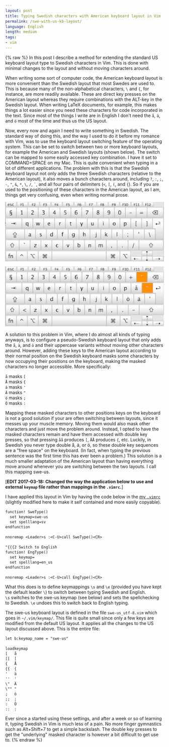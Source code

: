 ```yaml
---
layout: post
title: Typing Swedish characters with American keyboard layout in Vim 
permalink: /swe-with-us-kb-layout/
language: English
length: medium
tags: 
- vim
---
```


{% raw %}
In this post I describe a method for extending the standard US keyboard layout type to Swedish characters in Vim. This is done with minimal changes to the layout and without moving characters around.

When writing some sort of computer code, the American keyboard layout is more convenient than the Swedish layout that most Swedes are used to. This is because many of the non-alphabetical characters, `\` and&nbsp;`{`, for instance, are more readily available. These are direct key presses on the American layout whereas they require combinations with the ALT-key in the Swedish layout. When writing LaTeX documents, for example, this makes things a lot easier since you need these characters for code incorporated in the text. Since most of the things I write are in English I don't need the `å`, `ä`, and&nbsp;`ö` most of the time and thus us the US layout.

Now, every now and again I need to write something in Swedish. The standard way of doing this, and the way I used to do it before my romance with Vim, was to use the keyboard layout switching feature of the operating system. This can be set to switch between two or more keyboard layouts, for example the American and Swedish layouts (shown below). The switch can be mapped to some easily accessed key combination. I have it set to COMMAND+SPACE on my Mac. This is quite convenient when typing in a lot of different applications. The problem with this is that the Swedish keyboard layout not only adds the three Swedish characters (relative to the American layout), it also moves a bunch characters around, including `?`,  `:`, `;`, `-`, `"`, `&`, `*`, `\`, `/`,&nbsp;`` ` ``, and all four pairs of delimiters (`<`, `[`, `(`, and&nbsp;`{`). So if you are used to the positioning of these characters in the American layout, as I am, things get very confusing, even when writing normal prose.

![American keyboard layout](/images/kblayoutusa.png)

![Swedish keyboard layout](/images/kblayoutswe.png)

A solution to this problem in Vim, where I do almost all kinds of typing anyways, is to configure a pseudo-Swedish keyboard layout that only adds the `å`, `ä`, and `ö` and their uppercase variants without moving other characters around. However, adding these keys to the American layout according to their normal position on the Swedish keyboard masks some characters by now occupying their positions on the keyboard, making the masked characters no longer accessible. More specifically:

`å` masks `[`  
`Å` masks `{`  
`ä` masks `'`  
`Ä` masks `"`  
`ö` masks `;`  
`Ö` masks `:`

Mapping these masked characters to other positions keys on the keyboard is not a good solution if your are often switching between layouts, since it messes up your muscle memory. Moving them would also mask other characters and just move the problem around. Instead, I opted to have the masked characters remain and have them accessed with double key presses, so that pressing `åå` produces `[`, `ÅÅ` produces `{`, etc. Luckily, in Swedish you never type double å, ä, or&nbsp;ö, so these double key sequences are a "free space" on the keyboard. (In fact, when typing the previous sentence was the first time this has ever been a problem.) This solution is a much smaller adaptation of the American layout than having everything move around whenever you are switching between the two layouts. I call this mapping swe-us.

[**EDIT 2017-03-18: Changed the way the application below to use and external `keymap` file rather than mappings in the `.vimrc`.**]

I have applied this layout in Vim by having the code below in the [my `.vimrc`](https://github.com/andreasmhallberg/dotfiles/blob/master/.vimrc) (slightly modified here to make it self contained and more easily copyable).

``` vim
function! SweType()
  set keymap=swe-us
  set spelllang=sv
endfunction

nnoremap <Leader>s :<C-U>call SweType()<CR>

"{{{2 Switch to English
function! EngType()
  set keymap=
  set spelllang=en_us
endfunction

nnoremap <Leader>s :<C-U>call EngType()<CR>
```

What this does is to define keymappings `\s` and&nbsp;`\e` (provided you have kept the default leader&nbsp;`\`) to switch between typing Swedish and English. `\s`&nbsp;switches to the swe-us keymap (see below) and sets the spellchecking to Swedish. `\e`&nbsp;undoes this to switch back to English typing.

The swe-us keyboard layout  is defined in the file `swe-us_utf-8.vim` which goes in `~/.vim/keymap/`. This file is quite small since only a few keys are modified from the default US layout. It applies all the changes to the US layout discussed above. This is the entire file:

``` vim
let b:keymap_name = "swe-us"

loadkeymap
[	å
[[	[
{	Å
{{	{
'	ä
''	'
\"	Ä
\""	"
;	ö
;;	;
:	Ö
::	:
```

Ever since a started using these settings, and after a week or so of learning it, typing Swedish in Vim is much less of a pain. No more finger gymnastics such as Alt+Shift+7 to get a simple backslash. The double key presses to get the "underlying" masked character is however a bit difficult to get use to.
{% endraw %}
